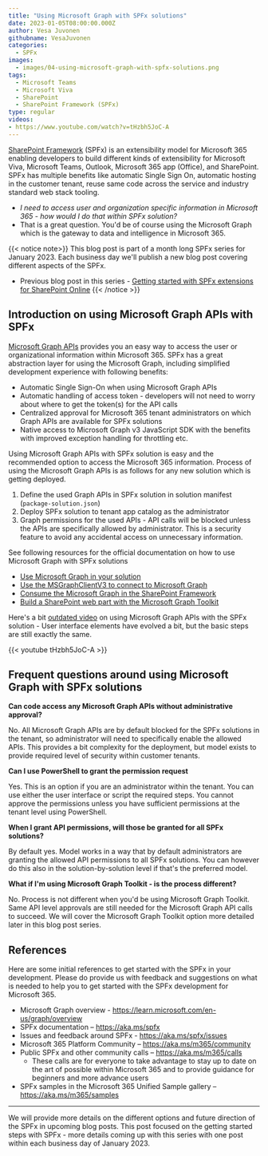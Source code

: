 ```yaml
---
title: "Using Microsoft Graph with SPFx solutions"
date: 2023-01-05T08:00:00.000Z
author: Vesa Juvonen
githubname: VesaJuvonen
categories:
  - SPFx
images:
  - images/04-using-microsoft-graph-with-spfx-solutions.png
tags:
  - Microsoft Teams
  - Microsoft Viva  
  - SharePoint
  - SharePoint Framework (SPFx)
type: regular
videos:
- https://www.youtube.com/watch?v=tHzbh5JoC-A
---
```


[SharePoint Framework](https://aka.ms/spfx) (SPFx) is an extensibility model for Microsoft 365 enabling developers to build different kinds of extensibility for Microsoft Viva, Microsoft Teams, Outlook, Microsoft 365 app (Office), and SharePoint. SPFx has multiple benefits like automatic Single Sign On, automatic hosting in the customer tenant, reuse same code across the service and industry standard web stack tooling.

-	*I need to access user and organization specific information in Microsoft 365 - how would I do that within SPFx solution?*
-	That is a great question. You'd be of course using the Microsoft Graph which is the gateway to data and intelligence in Microsoft 365.

{{< notice note>}}
This blog post is part of a month long SPFx series for January 2023. Each business day we'll publish a new blog post covering different aspects of the SPFx.

* Previous blog post in this series - [Getting started with SPFx extensions for SharePoint Online](https://pnp.github.io/blog/post/spfx-03-getting-started-with-spfx-extensions-for-spo/)
{{< /notice >}}


## Introduction on using Microsoft Graph APIs with SPFx

[Microsoft Graph APIs](https://learn.microsoft.com/en-us/graph/overview) provides you an easy way to access the user or organizational information within Microsoft 365. SPFx has a great abstraction layer for using the Microsoft Graph, including simplified development experience with following benefits:

- Automatic Single Sign-On when using Microsoft Graph APIs
- Automatic handling of access token - developers will not need to worry about where to get the token(s) for the API calls
- Centralized approval for Microsoft 365 tenant administrators on which Graph APIs are available for SPFx solutions
- Native access to Microsoft Graph v3 JavaScript SDK with the benefits with improved exception handling for throttling etc.

Using Microsoft Graph APIs with SPFx solution is easy and the recommended option to access the Microsoft 365 information. Process of using the Microsoft Graph APIs is as follows for any new solution which is getting deployed.

1. Define the used Graph APIs in SPFx solution in solution manifest (`package-solution.json`)
2. Deploy SPFx solution to tenant app catalog as the administrator
3. Graph permissions for the used APIs - API calls will be blocked unless the APIs are specifically allowed by administrator. This is a security feature to avoid any accidental access on unnecessary information.

See following resources for the official documentation on how to use Microsoft Graph with SPFx solutions

- [Use Microsoft Graph in your solution](https://learn.microsoft.com/en-us/sharepoint/dev/spfx/web-parts/get-started/using-microsoft-graph-apis)
- [Use the MSGraphClientV3 to connect to Microsoft Graph](https://learn.microsoft.com/en-us/sharepoint/dev/spfx/use-msgraph)
- [Consume the Microsoft Graph in the SharePoint Framework](https://learn.microsoft.com/en-us/sharepoint/dev/spfx/use-aad-tutorial)
- [Build a SharePoint web part with the Microsoft Graph Toolkit](https://learn.microsoft.com/en-us/graph/toolkit/get-started/build-a-sharepoint-web-part)

Here's a bit [outdated video](https://www.youtube.com/watch?v=tHzbh5JoC-A&list=PLR9nK3mnD-OXvSWvS2zglCzz4iplhVrKq&index=7) on using Microsoft Graph APIs with the SPFx solution - User interface elements have evolved a bit, but the basic steps are still exactly the same.

{{< youtube tHzbh5JoC-A >}}

## Frequent questions around using Microsoft Graph with SPFx solutions

**Can code access any Microsoft Graph APIs without administrative approval?** 

No. All Microsoft Graph APIs are by default blocked for the SPFx solutions in the tenant, so administrator will need to specifically enable the allowed APIs. This provides a bit complexity for the deployment, but model exists to provide required level of security within customer tenants.

**Can I use PowerShell to grant the permission request** 

Yes. This is an option if you are an administrator within the tenant. You can use either the user interface or script the required steps. You cannot approve the permissions unless you have sufficient permissions at the tenant level using PowerShell.

**When I grant API permissions, will those be granted for all SPFx solutions?** 

By default yes. Model works in a way that by default administrators are granting the allowed API permissions to all SPFx solutions. You can however do this also in the solution-by-solution level if that's the preferred model.

**What if I'm using Microsoft Graph Toolkit - is the process different?** 

No. Process is not different when you'd be using Microsoft Graph Toolkit. Same API level approvals are still needed for the Microsoft Graph API calls to succeed. We will cover the Microsoft Graph Toolkit option more detailed later in this blog post series.


## References

Here are some initial references to get started with the SPFx in your development. Please do provide us with feedback and suggestions on what is needed to help you to get started with the SPFx development for Microsoft 365.

- Microsoft Graph overview - https://learn.microsoft.com/en-us/graph/overview
-	SPFx documentation – https://aka.ms/spfx
-	Issues and feedback around SPFx - https://aka.ms/spfx/issues
-	Microsoft 365 Platform Community – https://aka.ms/m365/community
-	Public SPFx and other community calls – https://aka.ms/m365/calls 
    - These calls are for everyone to take advantage to stay up to date on the art of possible within Microsoft 365 and to provide guidance for beginners and more advance users
-	SPFx samples in the Microsoft 365 Unified Sample gallery – https://aka.ms/m365/samples

- - -

We will provide more details on the different options and future direction of the SPFx in upcoming blog posts. This post focused on the getting started steps with SPFx - more details coming up with this series with one post within each business day of January 2023.
